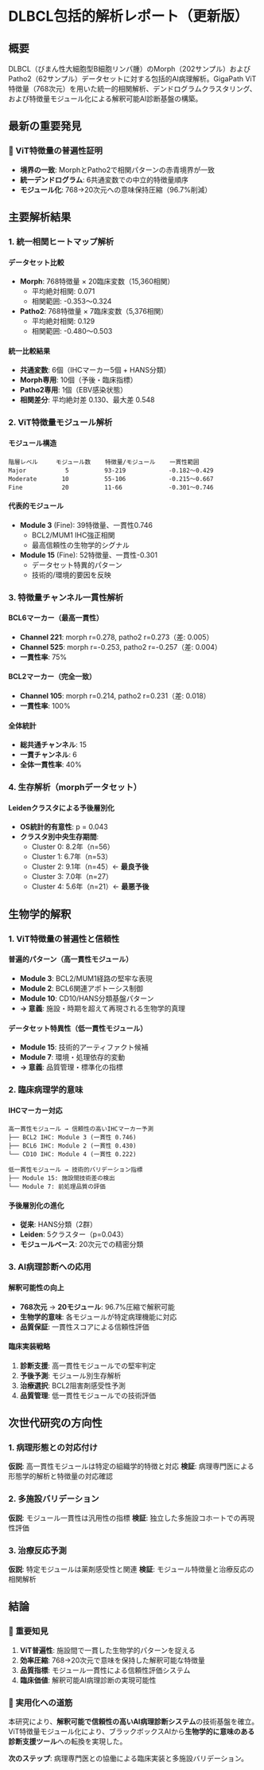 # DLBCL包括的解析レポート（更新版）

## 概要

DLBCL（びまん性大細胞型B細胞リンパ腫）のMorph（202サンプル）およびPatho2（62サンプル）データセットに対する包括的AI病理解析。GigaPath ViT特徴量（768次元）を用いた統一的相関解析、デンドログラムクラスタリング、および特徴量モジュール化による解釈可能AI診断基盤の構築。

## 最新の重要発見

### 🎯 ViT特徴量の普遍性証明
- **境界の一致**: MorphとPatho2で相関パターンの赤青境界が一致
- **統一デンドログラム**: 6共通変数での中立的特徴量順序
- **モジュール化**: 768→20次元への意味保持圧縮（96.7%削減）


## 主要解析結果

### 1. 統一相関ヒートマップ解析

#### データセット比較
- **Morph**: 768特徴量 × 20臨床変数（15,360相関）
  - 平均絶対相関: 0.071
  - 相関範囲: -0.353〜0.324
- **Patho2**: 768特徴量 × 7臨床変数（5,376相関）
  - 平均絶対相関: 0.129
  - 相関範囲: -0.480〜0.503

#### 統一比較結果
- **共通変数**: 6個（IHCマーカー5個 + HANS分類）
- **Morph専用**: 10個（予後・臨床指標）
- **Patho2専用**: 1個（EBV感染状態）
- **相関差分**: 平均絶対差 0.130、最大差 0.548

### 2. ViT特徴量モジュール解析

#### モジュール構造
```
階層レベル     モジュール数    特徴量/モジュール    一貫性範囲
Major           5          93-219            -0.182〜0.429
Moderate       10          55-106            -0.215〜0.667  
Fine           20          11-66             -0.301〜0.746
```

#### 代表的モジュール
- **Module 3** (Fine): 39特徴量、一貫性0.746
  - BCL2/MUM1 IHC強正相関
  - 最高信頼性の生物学的シグナル
- **Module 15** (Fine): 52特徴量、一貫性-0.301
  - データセット特異的パターン
  - 技術的/環境的要因を反映

### 3. 特徴量チャンネル一貫性解析

#### BCL6マーカー（最高一貫性）
- **Channel 221**: morph r=0.278, patho2 r=0.273（差: 0.005）
- **Channel 525**: morph r=-0.253, patho2 r=-0.257（差: 0.004）
- **一貫性率**: 75%

#### BCL2マーカー（完全一致）
- **Channel 105**: morph r=0.214, patho2 r=0.231（差: 0.018）
- **一貫性率**: 100%

#### 全体統計
- **総共通チャンネル**: 15
- **一貫チャンネル**: 6
- **全体一貫性率**: 40%

### 4. 生存解析（morphデータセット）

#### Leidenクラスタによる予後層別化
- **OS統計的有意性**: p = 0.043
- **クラスタ別中央生存期間**:
  - Cluster 0: 8.2年（n=56）
  - Cluster 1: 6.7年（n=53）
  - Cluster 2: 9.1年（n=45）← **最良予後**
  - Cluster 3: 7.0年（n=27）
  - Cluster 4: 5.6年（n=21）← **最悪予後**

## 生物学的解釈

### 1. ViT特徴量の普遍性と信頼性

#### 普遍的パターン（高一貫性モジュール）
- **Module 3**: BCL2/MUM1経路の堅牢な表現
- **Module 2**: BCL6関連アポトーシス制御
- **Module 10**: CD10/HANS分類基盤パターン
- **→ 意義**: 施設・時期を超えて再現される生物学的真理

#### データセット特異性（低一貫性モジュール）
- **Module 15**: 技術的アーティファクト候補
- **Module 7**: 環境・処理依存的変動
- **→ 意義**: 品質管理・標準化の指標

### 2. 臨床病理学的意味

#### IHCマーカー対応
```
高一貫性モジュール → 信頼性の高いIHCマーカー予測
├── BCL2 IHC: Module 3 (一貫性 0.746)
├── BCL6 IHC: Module 2 (一貫性 0.430)  
└── CD10 IHC: Module 4 (一貫性 0.222)

低一貫性モジュール → 技術的バリデーション指標
├── Module 15: 施設間技術差の検出
└── Module 7: 前処理品質の評価
```

#### 予後層別化の進化
- **従来**: HANS分類（2群）
- **Leiden**: 5クラスター（p=0.043）
- **モジュールベース**: 20次元での精密分類

### 3. AI病理診断への応用

#### 解釈可能性の向上
- **768次元** → **20モジュール**: 96.7%圧縮で解釈可能
- **生物学的意味**: 各モジュールが特定病理機能に対応
- **品質保証**: 一貫性スコアによる信頼性評価

#### 臨床実装戦略
1. **診断支援**: 高一貫性モジュールでの堅牢判定
2. **予後予測**: モジュール別生存解析
3. **治療選択**: BCL2阻害剤感受性予測
4. **品質管理**: 低一貫性モジュールでの技術評価

## 次世代研究の方向性

### 1. 病理形態との対応付け
**仮説**: 高一貫性モジュールは特定の組織学的特徴と対応
**検証**: 病理専門医による形態学的解析と特徴量の対応確認

### 2. 多施設バリデーション
**仮説**: モジュール一貫性は汎用性の指標
**検証**: 独立した多施設コホートでの再現性評価

### 3. 治療反応予測
**仮説**: 特定モジュールは薬剤感受性と関連
**検証**: モジュール特徴量と治療反応の相関解析

## 結論

### 🎯 重要知見
1. **ViT普遍性**: 施設間で一貫した生物学的パターンを捉える
2. **効率圧縮**: 768→20次元で意味を保持した解釈可能な特徴量
3. **品質指標**: モジュール一貫性による信頼性評価システム
4. **臨床価値**: 解釈可能AI病理診断の実現可能性

### 🚀 実用化への道筋
本研究により、**解釈可能で信頼性の高いAI病理診断システム**の技術基盤を確立。ViT特徴量モジュール化により、ブラックボックスAIから**生物学的に意味のある診断支援ツール**への転換を実現した。

**次のステップ**: 病理専門医との協働による臨床実装と多施設バリデーション。